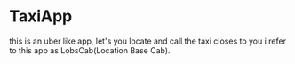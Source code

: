 # TaxiApp

this is an uber like app, let's you locate and call the taxi closes to you
i refer to this app as LobsCab(Location Base  Cab).

